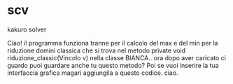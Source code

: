 scv
===
kakuro solver



Ciao! il programma funziona tranne per il calcolo del max e del min per la riduzione domini classica che si trova nel metodo 
private void riduzione_classic(Vincolo v) nella classe BIANCA.. ora dopo aver caricato ci guardo puoi guardare anche tu questo metodo?
Poi se vuoi inserire la tua interfaccia grafica magari aggiungila a questo codice. ciao.
